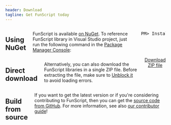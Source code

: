 ```yaml
---
header: Download
tagline: Get FunScript today
---
```

<div class="row">
<div class="large-6 columns">

## Using NuGet

FunScript is available [on NuGet](http://www.nuget.org/packages/FunScript). To reference
FunScript library in Visual Studio project, just run the following command in the 
[Package Manager Console](http://docs.nuget.org/docs/start-here/using-the-package-manager-console):

<pre class="nuget">
PM&gt; Install-Package FunScript
</pre>

</div><div class="large-6 columns">

## Direct download

Alternatively, you can also download the FunScript libraries in a single ZIP file.
Before extracting the file, make sure to [Unblock it](http://blogs.msdn.com/b/brada/archive/2009/12/11/visual-studio-project-sample-loading-error-assembly-could-not-be-loaded-and-will-be-ignored-could-not-load-file-or-assembly-or-one-of-its-dependencies-operation-is-not-supported-exception-from-hresult-0x80131515.aspx)
to avoid loading errors.

<div style="margin-left:auto;margin-right:auto;text-align:center;">
<a href="downloads/funscript.zip" class="success button">Download ZIP file</a>
</div>

</div>
</div>
<div class="row">
<div class="large-12 columns">

## Build from source

If you want to get the latest version or if you're considering contributing to FunScript, then
you can get the [source code from GitHub](https://github.com/ZachBray/). For more information,
see also [our contributor guide](contribute.html)!

</div>
</div>